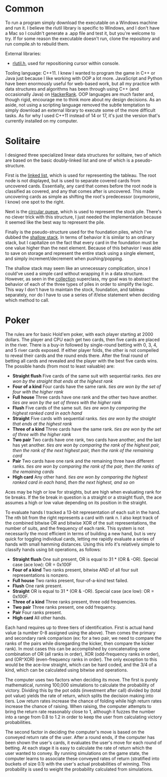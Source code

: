 # Common

To run a program simply download the executable on a Windows machine and run it. I believe the rlutil library is specific to Windows, and I don't have a Mac so I couldn't generate a .app file and test it, but you're welcome to try. If for some reason the executable doesn't run, clone the repository and run compile.sh to rebuild them.

External libraries:
- [rlutil.h](https://github.com/tapio/rlutil), used for repositioning cursor within console.

Tooling language: C++11. I knew I wanted to program the game in C++ or Java just because I like working with OOP a lot more. JavaScript and Python have been enormously useful for web-based work, but all my practice with data structures and algorithms has been through using C++ (and occasionally Java) on [HackerRank](https://www.hackerrank.com). OOP languages are much faster and, though rigid, encourage me to think more about my design decisions. As an aside, not using a scripting language removed the subtle temptation to simply download an external library to execute some of the more difficult tasks. As for why I used C++11 instead of 14 or 17, it's just the version that's currently installed on my computer.

# Solitaire

I designed three specialized linear data structures for solitaire, two of which are based on the basic doubly-linked list and one of which is a pseudo-structure.

First is the [linked list](linked_list.h), which is used for representing the tableau. The root node is not displayed, but is used to separate covered cards from uncovered cards. Essentially, any card that comes before the root node is classified as covered, and any that comes after is uncovered. This made uncovering cards as simple as shifting the root's predecessor (oxymoronic, I know) one spot to the right.

Next is the [circular queue](circular_queue.h), which is used to represent the stock pile. There's no clever trick with this structure, I just needed the implementation because it seemed like the best way to represent the pile.

Finally is the pseudo-structure used for the foundation piles, which I've dubbed the [shallow stack](shallowstack.h). In terms of behavior it is similar to an ordinary stack, but I capitalize on the fact that every card in the foundation must be one value higher than the next element. Because of this behavior I was able to save on storage and represent the entire stack using a single element, and simply increment/decrement when pushing/popping.

The shallow stack may seem like an unnecessary complication, since I could've used a simple card without wrapping it in a data structure. However, as seen in the [collection](collection.h) superclass, my goal was to abstract the behavior of each of the three types of piles in order to simplify the logic. This way I don't have to maintain the stock, foundation, and tableau separately, nor do I have to use a series of if/else statement when deciding which method to call.

# Poker

The rules are for basic Hold'em poker, with each player starting at 2000 dollars. The player and CPU each get two cards, then five cards are placed in the river. There is a buy-in followed by single-round betting with 0, 3, 4, and 5 river cards exposed. If either player folds, the other is not compelled to reveal their cards and the round ends there. After the final round of betting all cards and revealed and the player with the best five cards wins. The possible hands (from most to least valuable) are:

- **Straight flush**   Five cards of the same suit with sequential ranks. *ties are won by the straight that ends at the highest rank*
- **Four of a kind**   Four cards have the same rank. *ties are won by the set of four with the higher rank*
- **Full house**       Three cards have one rank and the other two have another. *ties are won by the set of threes with the higher rank*
- **Flush**            Five cards of the same suit. *ties are won by comparing the highest ranked card in each hand*
- **Straight**         Five cards with sequential ranks. *ties are won by the straight that ends at the highest rank*
- **Three of a kind**  Three cards have the same rank. *ties are won by the set of three with the higher rank*
- **Two pair**         Two cards have one rank, two cards have another, and the last has yet another. *ties are won by comparing the rank of the highest pair, then the rank of the next highest pair, then the rank of the remaining card*
- **Pair**             Two cards have one rank and the remaining three have different ranks. *ties are won by comparing the rank of the pair, then the ranks of the remaining cards*
- **High card**        Any other hand. *ties are won by comparing the highest ranked card in each hand, then the next highest, and so on*

Aces may be high or low for straights, but are high when evaluating rank for tie breaks. If the tie break in question is a straight or a straight flush, the ace assumes a high or low value depending on its position in the straight.

To evaluate hands I tracked a 13-bit representation of each suit in the hand. The nth bit from the right represents a card with rank n. I also kept track of the combined bitwise OR and bitwise XOR of the suit representations, the number of suits, and the frequency of each rank. This system is not necessarily the most efficient in terms of building a new hand, but is very quick for toggling individual cards, letting me rapidly evaluate a series of hands with small hamming distances. Using this info it's relatively simple to classify hands using bit operations, as follows:

- **Straight flush**   One suit present, OR is equal to 31 * (OR & -OR). Special case (ace low): OR = 0x100F
- **Four of a kind**   Two ranks present, bitwise AND of all four suit representations is nonzero.
- **Full house**       Two ranks present, four-of-a-kind test failed.
- **Flush**            One rank present.
- **Straight**         OR is equal to 31 * (OR & -OR). Special case (ace low): OR = 0x100F.
- **Three of a kind**  Three ranks present, three odd frequencies.
- **Two pair**         Three ranks present, one odd frequency.
- **Pair**             Four ranks present.
- **High card**        All other hands.

Each hand requires up to three tiers of identification. First is actual hand value (a number 0-8 assigned using the above). Then comes the primary and secondary rank comparison (ex: for a two pair, we need to compare the ranks of the pairs while disregarding the kicker, then compare the kicker rank). In most cases this can be accomplished by concatenating some combination of OR (all ranks in order), XOR (odd-frequency ranks in order), and (OR^XOR) (even-frequency ranks in order). The only exception to this would be the ace-low straight, which can be hard coded, and the 3/4 of a kind, which can be calculated using bitwise and operations.

The computer uses two factors when deciding its move. The first is purely mathematical, running 100,000 simulations to calculate the probability of victory. Dividing this by the pot odds (investment after call) divided by (total pot value) yields the rate of return, which splits the decision making into tiers. Low return rates increase the chance of folding while high return rates increase the chance of raising. When raising, the computer attempts to bring the return rate reasonably close to 1, although it fuzzes the number into a range from 0.8 to 1.2 in order to keep the user from calculating victory probabilities.

The second factor in deciding the computer's move is based on the conveyed return rate of the user. After a round ends, if the computer has been shown the user's cards, it evaluates the user's move for each round of betting. At each stage it is easy to calculate the rate of return which the user wanted to convey. By running simulations on the game state, the computer learns to associate these conveyed rates of return (stratified into buckets of size 0.1) with the user's actual probabilities of winning. This probability is used to weight the probability calculated from simulations.
